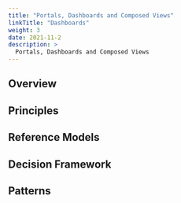```yaml
---
title: "Portals, Dashboards and Composed Views"
linkTitle: "Dashboards"
weight: 3
date: 2021-11-2
description: >
  Portals, Dashboards and Composed Views
---
```


## Overview

## Principles

## Reference Models

## Decision Framework

## Patterns
